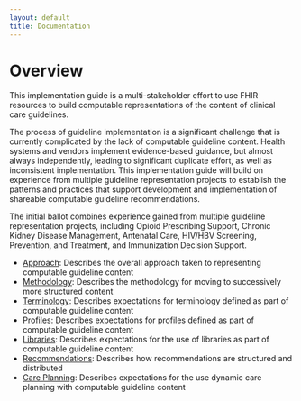 ```yaml
---
layout: default
title: Documentation
---
```


# Overview

This implementation guide is a multi-stakeholder effort to use FHIR resources to build computable representations of the content of clinical care guidelines.

The process of guideline implementation is a significant challenge that is currently complicated by the lack of computable guideline content. Health systems and vendors implement evidence-based guidance, but almost always independently, leading to significant duplicate effort, as well as inconsistent implementation. This implementation guide will build on experience from multiple guideline representation projects to establish the patterns and practices that support development and implementation of shareable computable guideline recommendations.

The initial ballot combines experience gained from multiple guideline representation projects, including Opioid Prescribing Support, Chronic Kidney Disease Management, Antenatal Care, HIV/HBV Screening, Prevention, and Treatment, and Immunization Decision Support.

* [Approach](documentation-approach-01-main-page.html): Describes the overall approach taken to representing computable guideline content
* [Methodology](documentation-methodology.html): Describes the methodology for moving to successively more structured content
* [Terminology](documentation-terminology.html): Describes expectations for terminology defined as part of computable guideline content
* [Profiles](profiles.html#content-profiles): Describes expectations for profiles defined as part of computable guideline content
* [Libraries](documentation-libraries.html): Describes expectations for the use of libraries as part of computable guideline content
* [Recommendations](documentation-recommendations.html): Describes how recommendations are structured and distributed
* [Care Planning](documentation-careplanning.html): Describes expectations for the use dynamic care planning with computable guideline content
